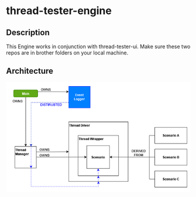 # thread-tester-engine

## Description

This Engine works in conjunction with thread-tester-ui.  Make sure these two repos are in brother folders on your local machine.

## Architecture

![Architecture](doc/architecture.png)
